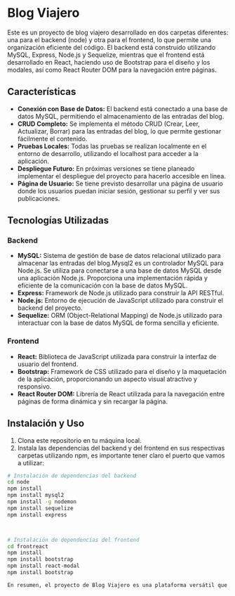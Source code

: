 # Blog Viajero

Este es un proyecto de blog viajero desarrollado en dos carpetas diferentes: una para el backend (node) y otra para el frontend, lo que permite una organización eficiente del código. El backend está construido utilizando MySQL, Express, Node.js y Sequelize, mientras que el frontend está desarrollado en React, haciendo uso de Bootstrap para el diseño y los modales, así como React Router DOM para la navegación entre páginas.

## Características

- **Conexión con Base de Datos:** El backend está conectado a una base de datos MySQL, permitiendo el almacenamiento de las entradas del blog.
- **CRUD Completo:** Se implementa el método CRUD (Crear, Leer, Actualizar, Borrar) para las entradas del blog, lo que permite gestionar fácilmente el contenido.
- **Pruebas Locales:** Todas las pruebas se realizan localmente en el entorno de desarrollo, utilizando el localhost para acceder a la aplicación.
- **Despliegue Futuro:** En próximas versiones se tiene planeado implementar el despliegue del proyecto para hacerlo accesible en línea.
- **Página de Usuario:** Se tiene previsto desarrollar una página de usuario donde los usuarios puedan iniciar sesión, gestionar su perfil y ver sus publicaciones.

## Tecnologías Utilizadas

### Backend

- **MySQL:** Sistema de gestión de base de datos relacional utilizado para almacenar las entradas del blog.Mysql2 es un controlador MySQL para Node.js. Se utiliza para conectarse a una base de datos MySQL desde una aplicación Node.js. Proporciona una implementación rápida y eficiente de la comunicación con la base de datos MySQL.
- **Express:** Framework de Node.js utilizado para construir la API RESTful.
- **Node.js:** Entorno de ejecución de JavaScript utilizado para construir el backend del proyecto.
- **Sequelize:** ORM (Object-Relational Mapping) de Node.js utilizado para interactuar con la base de datos MySQL de forma sencilla y eficiente.

### Frontend

- **React:** Biblioteca de JavaScript utilizada para construir la interfaz de usuario del frontend.
- **Bootstrap:** Framework de CSS utilizado para el diseño y la maquetación de la aplicación, proporcionando un aspecto visual atractivo y responsivo.
- **React Router DOM:** Librería de React utilizada para la navegación entre páginas de forma dinámica y sin recargar la página.

## Instalación y Uso

1. Clona este repositorio en tu máquina local.
2. Instala las dependencias del backend y del frontend en sus respectivas carpetas utilizando npm, es importante tener claro el puerto que vamos a utilizar:

```bash
# Instalación de dependencias del backend
cd node
npm install
npm install mysql2
npm install -g nodemon
npm install sequelize
npm install express



# Instalación de dependencias del frontend
cd frontreact
npm install
npm install bootstrap
npm install react-modal
npm install bootstrap

En resumen, el proyecto de Blog Viajero es una plataforma versátil que permite a los usuarios compartir sus experiencias de viaje de manera fácil y accesible, mientras ofrece una interfaz intuitiva y atractiva para navegar y gestionar las entradas del blog.
